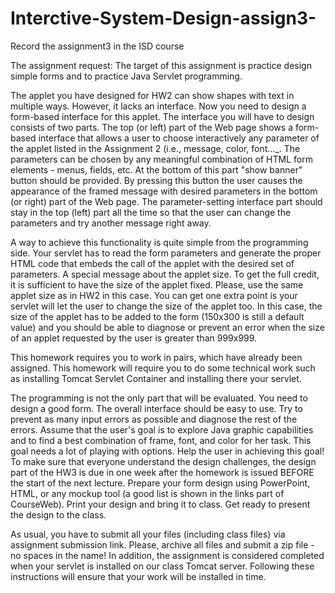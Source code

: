 # Interctive-System-Design-assign3-
Record the assignment3 in the ISD course

The assignment request:
The target of this assignment is practice design simple forms and to practice Java Servlet programming. 

The applet you have designed for HW2 can show shapes with text in multiple ways. However, it lacks an interface. Now you need to design a form-based interface for this applet. The interface you will have to design consists of two parts. The top (or left) part of the Web page shows a form-based interface that allows a user to choose interactively any parameter of the applet listed in the Assignment 2 (i.e., message, color, font..._. The parameters can be chosen by any meaningful combination of HTML form elements - menus, fields, etc. At the bottom of this part "show banner" button should be provided. By pressing this button the user causes the appearance of the framed message with desired parameters in the bottom (or right) part of the Web page. The parameter-setting interface part should stay in the top (left) part all the time so that the user can change the parameters and try another message right away.

A way to achieve this functionality is quite simple from the programming side. Your servlet has to read the form parameters and generate the proper HTML code that embeds the call of the applet with the desired set of parameters. A special message about the applet size. To get the full credit, it is sufficient to have the size of the applet fixed. Please, use the same applet size as in HW2 in this case. You can get one extra point is your servlet will let the user to change the size of the applet too. In this case, the size of the applet has to be added to the form (150x300 is still a default value) and you should be able to diagnose or prevent an error when the size of an applet requested by the user is greater than 999x999.

This homework requires you to work in pairs, which have already been assigned. This homework will require you to do some technical work such as installing Tomcat Servlet Container and installing there your servlet. 

The programming is not the only part that will be evaluated. You need to design a good form. The overall interface should be easy to use. Try to prevent as many input errors as possible and diagnose the rest of the errors. Assume that the user's goal is to explore Java graphic capabilities and to find  a best  combination of frame, font, and color for her task. This goal needs a lot of playing with options. Help the user in achieving this goal! To make sure that everyone understand the design challenges, the design part of the HW3 is due in one week after the homework is issued BEFORE the start of  the  next lecture. Prepare your form design using PowerPoint, HTML, or any mockup  tool (a good list is shown in the links part of  CourseWeb). Print your design and bring it to class. Get ready to present the design to the class.               

As usual, you have to submit all your files (including class files) via assignment submission link. Please, archive all files and submit a zip file - no spaces in the name! In addition, the assignment is considered completed when your servlet  is installed on our class Tomcat server. Following these instructions will ensure that your work will be installed in time.    
